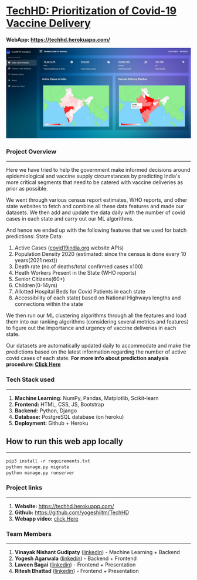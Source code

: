 # [TechHD: Prioritization of Covid-19 Vaccine Delivery](https://techhd.herokuapp.com/)

**WebApp: https://techhd.herokuapp.com/ <br>**

<!-- ![](assets/images/homepage.jpg) -->
<a href="https://techhd.herokuapp.com/"><img src="assets/images/homepage.jpg"></a>

### Project Overview
----------------------------------
Here we have tried to help the government make informed decisions around epidemiological and vaccine supply circumstances by predicting India's more critical segments that need to be catered with vaccine deliveries as prior as possible.

We went through various census report estimates, WHO reports, and other state websites to fetch and combine all these data features and made our datasets. We then add and update the data daily with the number of covid cases in each state and carry out our ML algorithms.

And hence we ended up with the following features that we used for batch predictions:
State Data:
1) Active Cases ([covid19india.org](https://www.covid19india.org/) website APIs)
2) Population Density 2020 (estimated: since the census is done every 10 years(2021 next))
3) Death rate (no.of deaths/total confirmed cases x100)
4) Heath Workers Present in the State (WHO reports)
5) Senior Citizens(60+)
6) Children(0-14yrs)
7) Allotted Hospital Beds for Covid Patients in each state
8) Accessibility of each state( based on National Highways lengths and connections within the state

We then run our ML clustering algorithms through all the features and load them into our ranking algorithms (considering several metrics and features) to figure out the Importance and urgency of vaccine deliveries in each state.

Our datasets are automatically updated daily to accommodate and make the predictions based on the latest information regarding the number of active covid cases of each state.
**For more info about prediction analysis procedure: [Click Here](https://drive.google.com/file/d/1vnI6VuDABLq0wU8IPg-edRxyxkBWHeVn/view?usp=sharing)**


### Tech Stack used
----------------------------------
1. **Machine Learning:** NumPy, Pandas, Matplotlib, Scikit-learn
2. **Frontend:** HTML, CSS, JS, Bootstrap
3. **Backend:** Python, Django
4. **Database:** PostgreSQL database (on heroku)
5. **Deployment:** Github + Heroku

## How to run this web app locally
----------------------------------
```
pip3 install -r requirements.txt
python manage.py migrate
python manage.py runserver
```
    
### Project links
----------------------------------
1. **Website:** https://techhd.herokuapp.com/ <br>
2. **Github:**  https://github.com/yogeshiitm/TechHD <br>
3. **Webapp video:** [click Here](https://drive.google.com/file/d/1w9cYvOAINoc7WjYiRvfwnYB7p40CbiYF/view?usp=sharing) <br>

### Team Members
----------------------------------
1. **Vinayak Nishant Gudipaty** ([linkedin](https://www.linkedin.com/in/vinayak-nishant-gudipaty-907171197/)) - Machine Learning + Backend
2. **Yogesh Agarwala** ([linkedin](https://www.linkedin.com/in/yogeshiitm/)) - Backend + Frontend 
3. **Laveen Bagai** ([linkedin](https://www.linkedin.com/in/laveen-bagai-385484202/)) - Frontend + Presentation 
4. **Ritesh Bhattad** ([linkedin](https://www.linkedin.com/in/ritesh-bhattad-a9bb2b194/)) - Frontend + Presentation 


